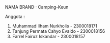 NAMA BRAND : Camping-Keun

Anggota  : 
1. Muhammad Ilham Nurkholis - 2300018171
2. Tanjung Permata Cahyo Evaldo - 2300018156
3. Farrel Fairuz Iskandar - 2300018157
